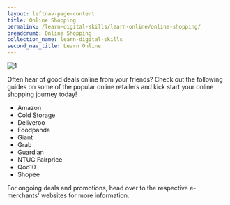 ```yaml
---
layout: leftnav-page-content
title: Online Shopping
permalink: /learn-digital-skills/learn-online/online-shopping/
breadcrumb: Online Shopping
collection_name: learn-digital-skills
second_nav_title: Learn Online
---
```

![1](/images/learn-online/e-payment.jpg)

Often hear of good deals online from your friends? Check out the following guides on some of the popular online retailers and kick start your online shopping journey today! <br>

* Amazon
* Cold Storage
* Deliveroo
* Foodpanda
* Giant
* Grab
* Guardian
* NTUC Fairprice
* Qoo10
* Shopee

For ongoing deals and promotions, head over to the respective e-merchants' websites for more information.
